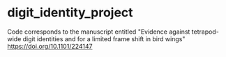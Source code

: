 # digit_identity_project

Code corresponds to the manuscript entitled "Evidence against tetrapod-wide digit identities and for a limited frame shift in bird wings" 
https://doi.org/10.1101/224147
